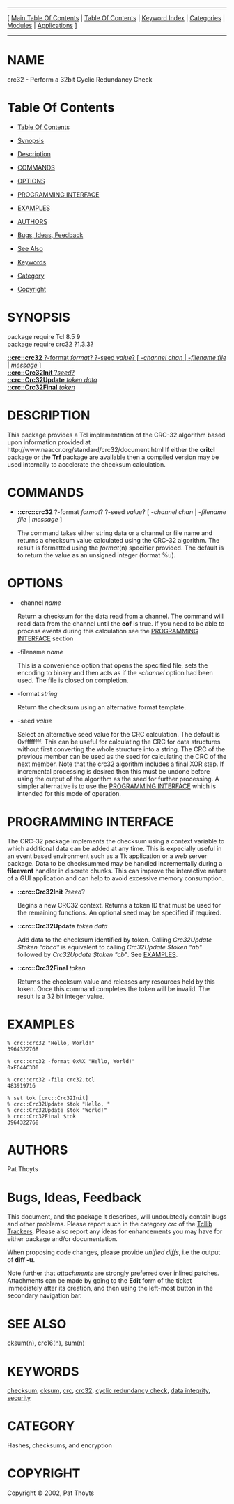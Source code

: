 
[//000000001]: # (crc32 \- Cyclic Redundancy Checks)
[//000000002]: # (Generated from file 'crc32\.man' by tcllib/doctools with format 'markdown')
[//000000003]: # (Copyright &copy; 2002, Pat Thoyts)
[//000000004]: # (crc32\(n\) 1\.3\.3 tcllib "Cyclic Redundancy Checks")

<hr> [ <a href="../../../../toc.md">Main Table Of Contents</a> &#124; <a
href="../../../toc.md">Table Of Contents</a> &#124; <a
href="../../../../index.md">Keyword Index</a> &#124; <a
href="../../../../toc0.md">Categories</a> &#124; <a
href="../../../../toc1.md">Modules</a> &#124; <a
href="../../../../toc2.md">Applications</a> ] <hr>

# NAME

crc32 \- Perform a 32bit Cyclic Redundancy Check

# <a name='toc'></a>Table Of Contents

  - [Table Of Contents](#toc)

  - [Synopsis](#synopsis)

  - [Description](#section1)

  - [COMMANDS](#section2)

  - [OPTIONS](#section3)

  - [PROGRAMMING INTERFACE](#section4)

  - [EXAMPLES](#section5)

  - [AUTHORS](#section6)

  - [Bugs, Ideas, Feedback](#section7)

  - [See Also](#seealso)

  - [Keywords](#keywords)

  - [Category](#category)

  - [Copyright](#copyright)

# <a name='synopsis'></a>SYNOPSIS

package require Tcl 8\.5 9  
package require crc32 ?1\.3\.3?  

[__::crc::crc32__ ?\-format *format*? ?\-seed *value*? \[ *\-channel chan* &#124; *\-filename file* &#124; *message* \]](#1)  
[__::crc::Crc32Init__ ?*seed*?](#2)  
[__::crc::Crc32Update__ *token* *data*](#3)  
[__::crc::Crc32Final__ *token*](#4)  

# <a name='description'></a>DESCRIPTION

This package provides a Tcl implementation of the CRC\-32 algorithm based upon
information provided at http://www\.naaccr\.org/standard/crc32/document\.html If
either the __critcl__ package or the __Trf__ package are available then
a compiled version may be used internally to accelerate the checksum
calculation\.

# <a name='section2'></a>COMMANDS

  - <a name='1'></a>__::crc::crc32__ ?\-format *format*? ?\-seed *value*? \[ *\-channel chan* &#124; *\-filename file* &#124; *message* \]

    The command takes either string data or a channel or file name and returns a
    checksum value calculated using the CRC\-32 algorithm\. The result is
    formatted using the *format*\(n\) specifier provided\. The default is to
    return the value as an unsigned integer \(format %u\)\.

# <a name='section3'></a>OPTIONS

  - \-channel *name*

    Return a checksum for the data read from a channel\. The command will read
    data from the channel until the __eof__ is true\. If you need to be able
    to process events during this calculation see the [PROGRAMMING
    INTERFACE](#section4) section

  - \-filename *name*

    This is a convenience option that opens the specified file, sets the
    encoding to binary and then acts as if the *\-channel* option had been
    used\. The file is closed on completion\.

  - \-format *string*

    Return the checksum using an alternative format template\.

  - \-seed *value*

    Select an alternative seed value for the CRC calculation\. The default is
    0xffffffff\. This can be useful for calculating the CRC for data structures
    without first converting the whole structure into a string\. The CRC of the
    previous member can be used as the seed for calculating the CRC of the next
    member\. Note that the crc32 algorithm includes a final XOR step\. If
    incremental processing is desired then this must be undone before using the
    output of the algorithm as the seed for further processing\. A simpler
    alternative is to use the [PROGRAMMING INTERFACE](#section4) which is
    intended for this mode of operation\.

# <a name='section4'></a>PROGRAMMING INTERFACE

The CRC\-32 package implements the checksum using a context variable to which
additional data can be added at any time\. This is expecially useful in an event
based environment such as a Tk application or a web server package\. Data to be
checksummed may be handled incrementally during a __fileevent__ handler in
discrete chunks\. This can improve the interactive nature of a GUI application
and can help to avoid excessive memory consumption\.

  - <a name='2'></a>__::crc::Crc32Init__ ?*seed*?

    Begins a new CRC32 context\. Returns a token ID that must be used for the
    remaining functions\. An optional seed may be specified if required\.

  - <a name='3'></a>__::crc::Crc32Update__ *token* *data*

    Add data to the checksum identified by token\. Calling *Crc32Update $token
    "abcd"* is equivalent to calling *Crc32Update $token "ab"* followed by
    *Crc32Update $token "cb"*\. See [EXAMPLES](#section5)\.

  - <a name='4'></a>__::crc::Crc32Final__ *token*

    Returns the checksum value and releases any resources held by this token\.
    Once this command completes the token will be invalid\. The result is a 32
    bit integer value\.

# <a name='section5'></a>EXAMPLES

    % crc::crc32 "Hello, World!"
    3964322768

    % crc::crc32 -format 0x%X "Hello, World!"
    0xEC4AC3D0

    % crc::crc32 -file crc32.tcl
    483919716

    % set tok [crc::Crc32Init]
    % crc::Crc32Update $tok "Hello, "
    % crc::Crc32Update $tok "World!"
    % crc::Crc32Final $tok
    3964322768

# <a name='section6'></a>AUTHORS

Pat Thoyts

# <a name='section7'></a>Bugs, Ideas, Feedback

This document, and the package it describes, will undoubtedly contain bugs and
other problems\. Please report such in the category *crc* of the [Tcllib
Trackers](http://core\.tcl\.tk/tcllib/reportlist)\. Please also report any ideas
for enhancements you may have for either package and/or documentation\.

When proposing code changes, please provide *unified diffs*, i\.e the output of
__diff \-u__\.

Note further that *attachments* are strongly preferred over inlined patches\.
Attachments can be made by going to the __Edit__ form of the ticket
immediately after its creation, and then using the left\-most button in the
secondary navigation bar\.

# <a name='seealso'></a>SEE ALSO

[cksum\(n\)](cksum\.md), [crc16\(n\)](crc16\.md), [sum\(n\)](sum\.md)

# <a name='keywords'></a>KEYWORDS

[checksum](\.\./\.\./\.\./\.\./index\.md\#checksum),
[cksum](\.\./\.\./\.\./\.\./index\.md\#cksum), [crc](\.\./\.\./\.\./\.\./index\.md\#crc),
[crc32](\.\./\.\./\.\./\.\./index\.md\#crc32), [cyclic redundancy
check](\.\./\.\./\.\./\.\./index\.md\#cyclic\_redundancy\_check), [data
integrity](\.\./\.\./\.\./\.\./index\.md\#data\_integrity),
[security](\.\./\.\./\.\./\.\./index\.md\#security)

# <a name='category'></a>CATEGORY

Hashes, checksums, and encryption

# <a name='copyright'></a>COPYRIGHT

Copyright &copy; 2002, Pat Thoyts

